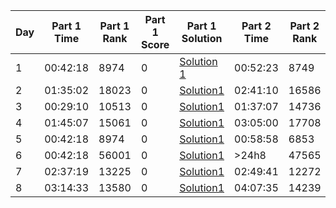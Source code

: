 | Day | Part 1 Time | Part 1 Rank | Part 1 Score | Part 1 Solution                                                                                 | Part 2 Time | Part 2 Rank | Part 2 Score | Part 2 Solution                                                                                 |
|-----|-------------|-------------|--------------|--------------------------------------------------------------------------------------------------|-------------|-------------|--------------|--------------------------------------------------------------------------------------------------|
|  1  | 00:42:18    | 8974        | 0            | [Solution 1](https://github.com/carmenne/advent_of_code_2024/blob/main/advent1_1.py)             | 00:52:23    | 8749        | 0            | [Solution 2](https://github.com/carmenne/advent_of_code_2024/blob/main/advent1_2.py)             |
|2|01:35:02|18023|0|[Solution1](https://github.com/carmenne/advent_of_code_2024/blob/main/advent2_1.py)|02:41:10|16586|0|[Solution2](https://github.com/carmenne/advent_of_code_2024/blob/main/advent2_2.py)|
|3|00:29:10|10513|0|[Solution1](https://github.com/carmenne/advent_of_code_2024/blob/main/advent3_1.py)|01:37:07|14736|0|[Solution2](https://github.com/carmenne/advent_of_code_2024/blob/main/advent3_2.py)|
|4|01:45:07|15061|0|[Solution1](https://github.com/carmenne/advent_of_code_2024/blob/main/advent4_1.py)|03:05:00|17708|0|[Solution2](https://github.com/carmenne/advent_of_code_2024/blob/main/advent4_2.py)|
|5|00:42:18|8974|0|[Solution1](https://github.com/carmenne/advent_of_code_2024/blob/main/advent5_1.py)|00:58:58|6853|0|[Solution2](https://github.com/carmenne/advent_of_code_2024/blob/main/advent5_2.py)|
|6|00:42:18|56001|0|[Solution1](https://github.com/carmenne/advent_of_code_2024/blob/main/advent6_1.py)|>24h8|47565|0|[Solution2](https://github.com/carmenne/advent_of_code_2024/blob/main/advent6_2.py)|
|7|02:37:19|13225|0|[Solution1](https://github.com/carmenne/advent_of_code_2024/blob/main/advent7_1.py)|02:49:41|12272|0|[Solution2](https://github.com/carmenne/advent_of_code_2024/blob/main/advent7_2.py)|
|8|03:14:33|13580|0|[Solution1](https://github.com/carmenne/advent_of_code_2024/blob/main/advent8_1.py)|04:07:35|14239|0|[Solution2](https://github.com/carmenne/advent_of_code_2024/blob/main/advent8_2.py)|
